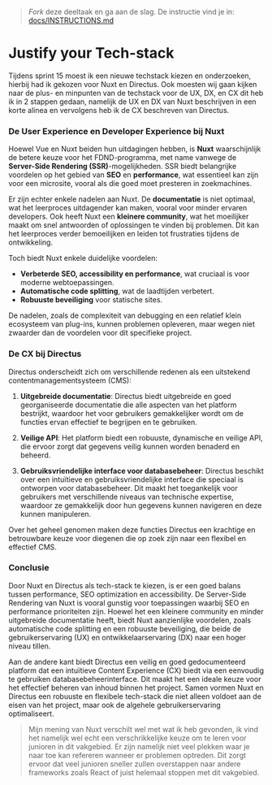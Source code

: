 > _Fork_ deze deeltaak en ga aan de slag. De instructie vind je in: [docs/INSTRUCTIONS.md](https://github.com/fdnd-task/choices-choices-justify-your-tech-stack/blob/main/docs/INSTRUCTIONS.md)

# Justify your Tech-stack
Tijdens sprint 15 moest ik een nieuwe techstack kiezen en onderzoeken, hierbij had ik gekozen voor Nuxt en Directus. Ook moesten wij gaan kijken naar de plus- en minpunten van de techstack voor de UX, DX, en CX dit heb ik in 2 stappen gedaan, namelijk de UX en DX van Nuxt beschrijven in een korte alinea en vervolgens heb ik de CX beschreven van Directus.

### De User Experience en Developer Experience bij Nuxt
Hoewel Vue en Nuxt beiden hun uitdagingen hebben, is **Nuxt** waarschijnlijk de betere keuze voor het FDND-programma, met name vanwege de **Server-Side Rendering (SSR)**-mogelijkheden. SSR biedt belangrijke voordelen op het gebied van **SEO** en **performance**, wat essentieel kan zijn voor een microsite, vooral als die goed moet presteren in zoekmachines.

Er zijn echter enkele nadelen aan Nuxt. De **documentatie** is niet optimaal, wat het leerproces uitdagender kan maken, vooral voor minder ervaren developers. Ook heeft Nuxt een **kleinere community**, wat het moeilijker maakt om snel antwoorden of oplossingen te vinden bij problemen. Dit kan het leerproces verder bemoeilijken en leiden tot frustraties tijdens de ontwikkeling.

Toch biedt Nuxt enkele duidelijke voordelen:
- **Verbeterde SEO, accessibility en performance**, wat cruciaal is voor moderne webtoepassingen.
- **Automatische code splitting**, wat de laadtijden verbetert.
- **Robuuste beveiliging** voor statische sites.

De nadelen, zoals de complexiteit van debugging en een relatief klein ecosysteem van plug-ins, kunnen problemen opleveren, maar wegen niet zwaarder dan de voordelen voor dit specifieke project.

### De CX bij Directus
Directus onderscheidt zich om verschillende redenen als een uitstekend contentmanagementsysteem (CMS):

1. **Uitgebreide documentatie**: Directus biedt uitgebreide en goed georganiseerde documentatie die alle aspecten van het platform bestrijkt, waardoor het voor gebruikers gemakkelijker wordt om de functies ervan effectief te begrijpen en te gebruiken.

2. **Veilige API**: Het platform biedt een robuuste, dynamische en veilige API, die ervoor zorgt dat gegevens veilig kunnen worden benaderd en beheerd.

3. **Gebruiksvriendelijke interface voor databasebeheer**: Directus beschikt over een intuïtieve en gebruiksvriendelijke interface die speciaal is ontworpen voor databasebeheer. Dit maakt het toegankelijk voor gebruikers met verschillende niveaus van technische expertise, waardoor ze gemakkelijk door hun gegevens kunnen navigeren en deze kunnen manipuleren.

Over het geheel genomen maken deze functies Directus een krachtige en betrouwbare keuze voor diegenen die op zoek zijn naar een flexibel en effectief CMS.

### Conclusie
Door Nuxt en Directus als tech-stack te kiezen, is er een goed balans tussen performance, SEO optimization en accessibility. De Server-Side Rendering van Nuxt is vooral gunstig voor toepassingen waarbij SEO en performance prioriteiten zijn. Hoewel het een kleinere community en minder uitgebreide documentatie heeft, biedt Nuxt aanzienlijke voordelen, zoals automatische code splitting en een robuuste beveiliging, die beide de gebruikerservaring (UX) en ontwikkelaarservaring (DX) naar een hoger niveau tillen.

Aan de andere kant biedt Directus een veilig en goed gedocumenteerd platform dat een intuïtieve Content Experience (CX) biedt via een eenvoudig te gebruiken databasebeheerinterface. Dit maakt het een ideale keuze voor het effectief beheren van inhoud binnen het project. Samen vormen Nuxt en Directus een robuuste en flexibele tech-stack die niet alleen voldoet aan de eisen van het project, maar ook de algehele gebruikerservaring optimaliseert.

> Mijn mening van Nuxt verschilt wel met wat ik heb gevonden, ik vind het namelijk wel echt een verschrikkelijke keuze om te leren voor junioren in dit vakgebied. Er zijn namelijk niet veel plekken waar je naar toe kan refereren wanneer er problemen optreden. Dit zorgt ervoor dat veel junioren sneller zullen overstappen naar andere frameworks zoals React of juist helemaal stoppen met dit vakgebied.
